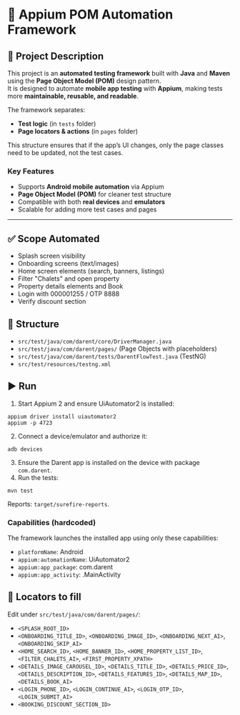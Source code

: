 # 📱 Appium POM Automation Framework

## 📌 Project Description
This project is an **automated testing framework** built with **Java** and  **Maven** using the **Page Object Model (POM)** design pattern.  
It is designed to automate **mobile app testing** with **Appium**, making tests more **maintainable, reusable, and readable**.

The framework separates:
- **Test logic** (in `tests` folder)
- **Page locators & actions** (in `pages` folder)

This structure ensures that if the app’s UI changes, only the page classes need to be updated, not the test cases.

### Key Features
- Supports **Android mobile automation** via Appium
- **Page Object Model (POM)** for cleaner test structure
- Compatible with both **real devices** and **emulators**
- Scalable for adding more test cases and pages

---
## ✅ Scope Automated
- Splash screen visibility
- Onboarding screens (text/images)
- Home screen elements (search, banners, listings)
- Filter "Chalets" and open property
- Property details elements and Book
- Login with 000001255 / OTP 8888
- Verify discount section

## 🧱 Structure
- `src/test/java/com/darent/core/DriverManager.java`
- `src/test/java/com/darent/pages/` (Page Objects with placeholders)
- `src/test/java/com/darent/tests/DarentFlowTest.java` (TestNG)
- `src/test/resources/testng.xml`

## ▶️ Run
1. Start Appium 2 and ensure UiAutomator2 is installed:
```
appium driver install uiautomator2
appium -p 4723
```
2. Connect a device/emulator and authorize it:
```
adb devices
```
3. Ensure the Darent app is installed on the device with package `com.darent`.
4. Run the tests:
```
mvn test
```

Reports: `target/surefire-reports`.

### Capabilities (hardcoded)
The framework launches the installed app using only these capabilities:
- `platformName`: Android
- `appium:automationName`: UiAutomator2
- `appium:app_package`: com.darent
- `appium:app_activity`: .MainActivity

## 🔎 Locators to fill
Edit under `src/test/java/com/darent/pages/`:
- `<SPLASH_ROOT_ID>`
- `<ONBOARDING_TITLE_ID>`, `<ONBOARDING_IMAGE_ID>`, `<ONBOARDING_NEXT_AI>`, `<ONBOARDING_SKIP_AI>`
- `<HOME_SEARCH_ID>`, `<HOME_BANNER_ID>`, `<HOME_PROPERTY_LIST_ID>`, `<FILTER_CHALETS_AI>`, `<FIRST_PROPERTY_XPATH>`
- `<DETAILS_IMAGE_CAROUSEL_ID>`, `<DETAILS_TITLE_ID>`, `<DETAILS_PRICE_ID>`, `<DETAILS_DESCRIPTION_ID>`, `<DETAILS_FEATURES_ID>`, `<DETAILS_MAP_ID>`, `<DETAILS_BOOK_AI>`
- `<LOGIN_PHONE_ID>`, `<LOGIN_CONTINUE_AI>`, `<LOGIN_OTP_ID>`, `<LOGIN_SUBMIT_AI>`
- `<BOOKING_DISCOUNT_SECTION_ID>`
